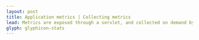 ```yaml
---
layout: post
title: Application metrics | Collecting metrics
lead: Metrics are exposed through a servlet, and collected on demand by a Slack bot. An extension to the bot provides automatic notifications when metrics exceed a specified threshold.
glyph: glyphicon-stats
---
```

